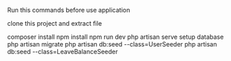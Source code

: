 Run this commands before use application

clone this project and extract file

composer install
npm install
npm run dev
php artisan serve
setup database
php artisan migrate
php artisan db:seed --class=UserSeeder
php artisan db:seed --class=LeaveBalanceSeeder
